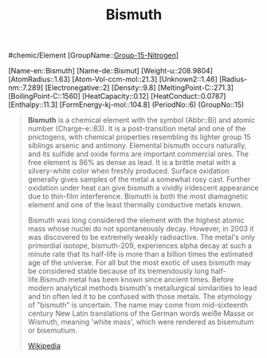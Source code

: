 ﻿---
title: "Bismuth"
type: Element

SpocWebEntityId: 21978
---

#chemic/Element 
[GroupName::[Group-15-Nitrogen](../Group-15-Nitrogen.md)]

[Name-en::Bismuth]
[Name-de::Bismut]
[Weight-u::208.9804]
[AtomRadius::1.63]
[Atom-Vol-ccm-mol::21.3]
[Unknown2::1.46]
[Radius-nm::7.289]
[Electronegative::2]
[Density::9.8]
[MeltingPoint-C::271.3]
[BoilingPoint-C::1560]
[HeatCapacity::0.12]
[HeatConduct::0.0787]
[Enthalpy::11.3]
[FormEnergy-kj-mol::104.8]
(PeriodNo::6)
(GroupNo::15)


> **Bismuth** is a chemical element with the symbol (Abbr::Bi) and atomic number (Charge-e::83). It is a post-transition metal and one of the pnictogens, with chemical properties resembling its lighter group 15 siblings arsenic and antimony. Elemental bismuth occurs naturally, and its sulfide and oxide forms are important commercial ores. The free element is 86% as dense as lead. It is a brittle metal with a silvery-white color when freshly produced. Surface oxidation generally gives samples of the metal a somewhat rosy cast. Further oxidation under heat can give bismuth a vividly iridescent appearance due to thin-film interference. Bismuth is both the most diamagnetic element and one of the least thermally conductive metals known.
>
> Bismuth was long considered the element with the highest atomic mass whose nuclei do not spontaneously decay. However, in 2003 it was discovered to be extremely weakly radioactive. The metal's only primordial isotope, bismuth-209, experiences alpha decay at such a minute rate that its half-life is more than a billion times the estimated age of the universe. For all but the most exotic of uses bismuth may be considered stable because of its tremendously long half-life.Bismuth metal has been known since ancient times. Before modern analytical methods bismuth's metallurgical similarities to lead and tin often led it to be confused with those metals. The etymology of "bismuth" is uncertain. The name may come from mid-sixteenth century New Latin translations of the German words weiße Masse or Wismuth, meaning 'white mass', which were rendered as bisemutum or bisemutium.
>
> [Wikipedia](https://en.wikipedia.org/wiki/Bismuth)